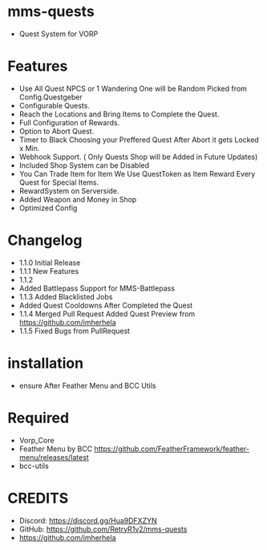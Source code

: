 # mms-quests

- Quest System for VORP

# Features

- Use All Quest NPCS or 1 Wandering One will be Random Picked from Config.Questgeber
- Configurable Quests. 
- Reach the Locations and Bring Items to Complete the Quest.
- Full Configuration of Rewards.
- Option to Abort Quest.
- Timer to Black Choosing your Preffered Quest After Abort it gets Locked x Min.
- Webhook Support. ( Only Quests Shop will be Added in Future Updates)
- Included Shop System can be Disabled
- You Can Trade Item for Item We Use QuestToken as Item Reward Every Quest for Special Items.
- RewardSystem on Serverside.
- Added Weapon and Money in Shop
- Optimized Config



# Changelog

- 1.1.0 Initial Release
- 1.1.1 New Features
- 1.1.2 
- Added Battlepass Support for MMS-Battlepass
- 1.1.3 Added Blacklisted Jobs 
- Added Quest Cooldowns After Completed the Quest
- 1.1.4 Merged Pull Request Added Quest Preview from https://github.com/imherhela 
- 1.1.5 Fixed Bugs from PullRequest

# installation 

- ensure After Feather Menu and BCC Utils


# Required
- Vorp_Core 
- Feather Menu by BCC https://github.com/FeatherFramework/feather-menu/releases/latest
- bcc-utils

# CREDITS
- Discord: https://discord.gg/Hua9DFXZYN
- GitHub: https://github.com/RetryR1v2/mms-quests
- https://github.com/imherhela